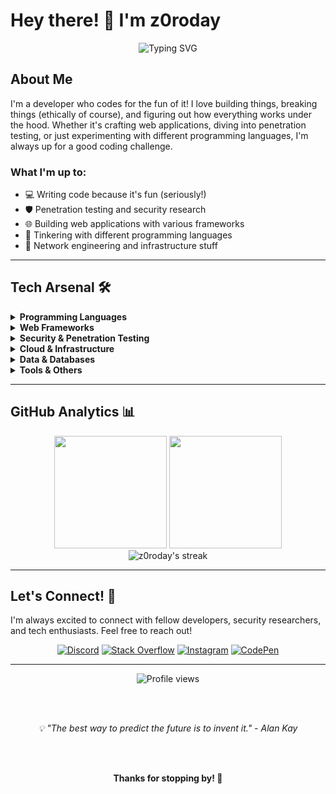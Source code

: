 # Hey there! 👋 I'm z0roday

<div align="center">
  <img src="https://readme-typing-svg.herokuapp.com?font=Fira+Code&pause=1000&color=36BCF7&width=435&lines=Developer+%26+Penetration+Tester;Coding+for+Fun+%26+Profit;Web+Developer;Security+Researcher" alt="Typing SVG" />
</div>

## About Me

I'm a developer who codes for the fun of it! I love building things, breaking things (ethically of course), and figuring out how everything works under the hood. Whether it's crafting web applications, diving into penetration testing, or just experimenting with different programming languages, I'm always up for a good coding challenge.

### What I'm up to:
- 💻 Writing code because it's fun (seriously!)
- 🛡️ Penetration testing and security research
- 🌐 Building web applications with various frameworks
- 🔧 Tinkering with different programming languages
- 📡 Network engineering and infrastructure stuff

---

## Tech Arsenal 🛠️

<details>
<summary><b>Programming Languages</b></summary>
<br>

![Python](https://img.shields.io/badge/python-3670A0?style=for-the-badge&logo=python&logoColor=ffdd54)
![Rust](https://img.shields.io/badge/rust-%23000000.svg?style=for-the-badge&logo=rust&logoColor=white)
![Go](https://img.shields.io/badge/go-%2300ADD8.svg?style=for-the-badge&logo=go&logoColor=white)
![Ruby](https://img.shields.io/badge/ruby-%23CC342D.svg?style=for-the-badge&logo=ruby&logoColor=white)
![Perl](https://img.shields.io/badge/perl-%2339457E.svg?style=for-the-badge&logo=perl&logoColor=white)

</details>

<details>
<summary><b>Web Frameworks</b></summary>
<br>

![Django](https://img.shields.io/badge/django-%23092E20.svg?style=for-the-badge&logo=django&logoColor=white)
![Flask](https://img.shields.io/badge/flask-%23000.svg?style=for-the-badge&logo=flask&logoColor=white)
![FastAPI](https://img.shields.io/badge/FastAPI-005571?style=for-the-badge&logo=fastapi)
![Rails](https://img.shields.io/badge/rails-%23CC0000.svg?style=for-the-badge&logo=ruby-on-rails&logoColor=white)
![Axum](https://img.shields.io/badge/Axum-000000?style=for-the-badge&logo=rust&logoColor=white)
![Actix](https://img.shields.io/badge/Actix-000000?style=for-the-badge&logo=rust&logoColor=white)
![Gin](https://img.shields.io/badge/Gin-%2300ADD8.svg?style=for-the-badge&logo=go&logoColor=white)

</details>

<details>
<summary><b>Security & Penetration Testing</b></summary>
<br>

![Kali](https://img.shields.io/badge/Kali-268BEE?style=for-the-badge&logo=kalilinux&logoColor=white)
![Wireshark](https://img.shields.io/badge/Wireshark-1679A7?style=for-the-badge&logo=wireshark&logoColor=white)
![Burp Suite](https://img.shields.io/badge/Burp%20Suite-FF6633?style=for-the-badge&logo=burpsuite&logoColor=white)
![Metasploit](https://img.shields.io/badge/Metasploit-2596CD?style=for-the-badge&logo=metasploit&logoColor=white)
![OWASP](https://img.shields.io/badge/OWASP-000000?style=for-the-badge&logo=owasp&logoColor=white)

</details>

<details>
<summary><b>Cloud & Infrastructure</b></summary>
<br>

![AWS](https://img.shields.io/badge/AWS-%23FF9900.svg?style=for-the-badge&logo=amazon-aws&logoColor=white)
![Oracle](https://img.shields.io/badge/Oracle-F80000?style=for-the-badge&logo=oracle&logoColor=white)
![Cloudflare](https://img.shields.io/badge/Cloudflare-F38020?style=for-the-badge&logo=Cloudflare&logoColor=white)
![Docker](https://img.shields.io/badge/docker-%230db7ed.svg?style=for-the-badge&logo=docker&logoColor=white)
![Nginx](https://img.shields.io/badge/nginx-%23009639.svg?style=for-the-badge&logo=nginx&logoColor=white)
![Apache](https://img.shields.io/badge/apache-%23D42029.svg?style=for-the-badge&logo=apache&logoColor=white)

</details>

<details>
<summary><b>Data & Databases</b></summary>
<br>

![MongoDB](https://img.shields.io/badge/MongoDB-%234ea94b.svg?style=for-the-badge&logo=mongodb&logoColor=white)
![PostgreSQL](https://img.shields.io/badge/postgres-%23316192.svg?style=for-the-badge&logo=postgresql&logoColor=white)
![SQLite](https://img.shields.io/badge/sqlite-%2307405e.svg?style=for-the-badge&logo=sqlite&logoColor=white)
![Redis](https://img.shields.io/badge/redis-%23DD0031.svg?style=for-the-badge&logo=redis&logoColor=white)

</details>

<details>
<summary><b>Tools & Others</b></summary>
<br>

![Git](https://img.shields.io/badge/git-%23F05033.svg?style=for-the-badge&logo=git&logoColor=white)
![GitHub](https://img.shields.io/badge/github-%23121011.svg?style=for-the-badge&logo=github&logoColor=white)
![GitLab](https://img.shields.io/badge/gitlab-%23181717.svg?style=for-the-badge&logo=gitlab&logoColor=white)
![Cisco](https://img.shields.io/badge/cisco-%23049fd9.svg?style=for-the-badge&logo=cisco&logoColor=black)
![TOR](https://img.shields.io/badge/tor-%237E4798.svg?style=for-the-badge&logo=tor-project&logoColor=white)

</details>

---

## GitHub Analytics 📊

<div align="center">
  <img height="180em" src="https://github-readme-stats.vercel.app/api?username=z0roday&show_icons=true&theme=tokyonight&include_all_commits=true&count_private=true"/>
  <img height="180em" src="https://github-readme-stats.vercel.app/api/top-langs/?username=z0roday&layout=compact&langs_count=8&theme=tokyonight"/>
</div>

<div align="center">
  <img src="https://github-readme-streak-stats.herokuapp.com/?user=z0roday&theme=tokyonight" alt="z0roday's streak"/>
</div>

---

## Let's Connect! 🤝

I'm always excited to connect with fellow developers, security researchers, and tech enthusiasts. Feel free to reach out!

<div align="center">
  
[![Discord](https://img.shields.io/badge/Discord-%237289DA.svg?style=for-the-badge&logo=discord&logoColor=white)](https://discord.gg/t4KEguQs9A)
[![Stack Overflow](https://img.shields.io/badge/-Stackoverflow-FE7A16?style=for-the-badge&logo=stack-overflow&logoColor=white)](https://stackoverflow.com/users/z0roday)
[![Instagram](https://img.shields.io/badge/Instagram-%23E4405F.svg?style=for-the-badge&logo=Instagram&logoColor=white)](https://instagram.com/z0roday)
[![CodePen](https://img.shields.io/badge/Codepen-000000?style=for-the-badge&logo=codepen&logoColor=white)](https://codepen.io/z0roday)
</div>

---

<div align="center">
  <img src="https://komarev.com/ghpvc/?username=z0roday&color=blueviolet&style=for-the-badge" alt="Profile views" />
  
  <br><br>

  <i>💡 "The best way to predict the future is to invent it." - Alan Kay</i>

  <br><br>  
  
  <b>Thanks for stopping by! 🚀</b>

</div>
